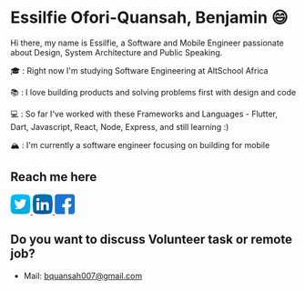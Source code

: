 # Essilfie Ofori-Quansah, Benjamin :smile:

Hi there, my name is Essilfie, a Software and Mobile Engineer passionate about Design, System Architecture and Public Speaking.

🎓 : Right now I'm studying Software Engineering at AltSchool Africa

📚 : I love building products and solving problems first with design and code

💻 : So far I've worked with these Frameworks and Languages - Flutter, Dart, Javascript, React, Node, Express, and still learning :)

🏔 : I'm currently a software engineer focusing on building for mobile


## Reach me here
<a href="https://twitter.com/essilfiequansah" target="_blank">
  <img src="./assets/twitter.svg" alt="My Twitter Profile" height="35" width="35">
</a>
<a href="https://www.linkedin.com/in/essilfiequansah/" target="_blank">
  <img src="./assets/linkedin.svg" alt="My LinkedIn Profile" height="35" width="35">
</a>
<a href="https://facebook.com/vckofi/" target="_blank">
  <img src="./assets/facebook.svg" alt="My Facebook Profile" height="35" width="35">
</a>


## Do you want to discuss Volunteer task or remote job?
* Mail: [bquansah007@gmail.com](mailto:bquansah007@gmail.com)





